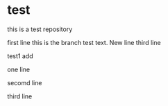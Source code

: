 # test
this is a test repository

first line
this is the branch test text.
New line
third line

test1 add

one line

secomd line

third line
